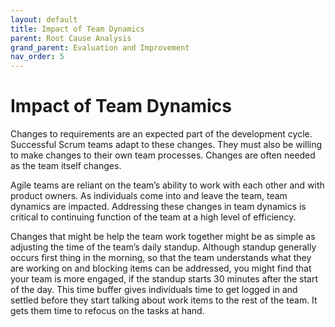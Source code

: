 ```yaml
---
layout: default
title: Impact of Team Dynamics
parent: Root Cause Analysis
grand_parent: Evaluation and Improvement
nav_order: 5
---
```


# Impact of Team Dynamics

Changes to requirements are an expected part of the development cycle. Successful Scrum teams adapt to these changes. They must also be willing 
to make changes to their own team processes. Changes are often needed as the team itself changes.

Agile teams are reliant on the team’s ability to work with each other and with product owners. As individuals come into and leave the team, team dynamics 
are impacted. Addressing these changes in team dynamics is critical to continuing function of the team at a high level of efficiency. 

Changes that might be help the team work together might be as simple as adjusting the time of the team’s daily standup. Although standup generally 
occurs first thing in the morning, so that the team understands what they are working on and blocking items can be addressed, you might find that your 
team is more engaged, if the standup starts 30 minutes after the start of the day. This time buffer gives individuals time to get logged in and settled 
before they start talking about work items to the rest of the team. It gets them time to refocus on the tasks at hand. 
